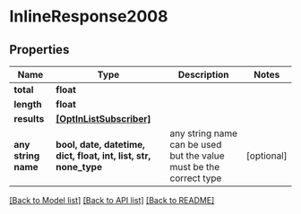 # InlineResponse2008


## Properties
Name | Type | Description | Notes
------------ | ------------- | ------------- | -------------
**total** | **float** |  | 
**length** | **float** |  | 
**results** | [**[OptInListSubscriber]**](OptInListSubscriber.md) |  | 
**any string name** | **bool, date, datetime, dict, float, int, list, str, none_type** | any string name can be used but the value must be the correct type | [optional]

[[Back to Model list]](../README.md#documentation-for-models) [[Back to API list]](../README.md#documentation-for-api-endpoints) [[Back to README]](../README.md)


